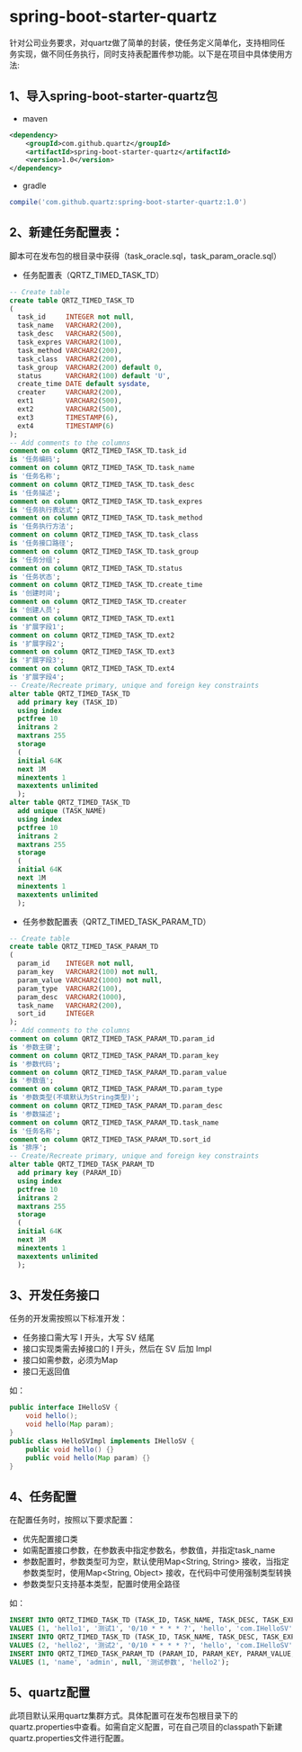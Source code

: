 # spring-boot-starter-quartz

针对公司业务要求，对quartz做了简单的封装，使任务定义简单化，支持相同任务实现，做不同任务执行，同时支持表配置传参功能。以下是在项目中具体使用方法:

## 1、导入spring-boot-starter-quartz包

- maven

~~~xml
<dependency>
  	<groupId>com.github.quartz</groupId>
    <artifactId>spring-boot-starter-quartz</artifactId>
    <version>1.0</version>
</dependency>
~~~

- gradle

~~~groovy
compile('com.github.quartz:spring-boot-starter-quartz:1.0')
~~~

## 2、新建任务配置表：

脚本可在发布包的根目录中获得（task_oracle.sql，task_param_oracle.sql）

- 任务配置表（QRTZ_TIMED_TASK_TD）

~~~sql
-- Create table
create table QRTZ_TIMED_TASK_TD
(
  task_id     INTEGER not null,
  task_name   VARCHAR2(200),
  task_desc   VARCHAR2(500),
  task_expres VARCHAR2(100),
  task_method VARCHAR2(200),
  task_class  VARCHAR2(200),
  task_group  VARCHAR2(200) default 0,
  status      VARCHAR2(100) default 'U',
  create_time DATE default sysdate,
  creater     VARCHAR2(200),
  ext1        VARCHAR2(500),
  ext2        VARCHAR2(500),
  ext3        TIMESTAMP(6),
  ext4        TIMESTAMP(6)
);
-- Add comments to the columns
comment on column QRTZ_TIMED_TASK_TD.task_id
is '任务编码';
comment on column QRTZ_TIMED_TASK_TD.task_name
is '任务名称';
comment on column QRTZ_TIMED_TASK_TD.task_desc
is '任务描述';
comment on column QRTZ_TIMED_TASK_TD.task_expres
is '任务执行表达式';
comment on column QRTZ_TIMED_TASK_TD.task_method
is '任务执行方法';
comment on column QRTZ_TIMED_TASK_TD.task_class
is '任务接口路径';
comment on column QRTZ_TIMED_TASK_TD.task_group
is '任务分组';
comment on column QRTZ_TIMED_TASK_TD.status
is '任务状态';
comment on column QRTZ_TIMED_TASK_TD.create_time
is '创建时间';
comment on column QRTZ_TIMED_TASK_TD.creater
is '创建人员';
comment on column QRTZ_TIMED_TASK_TD.ext1
is '扩展字段1';
comment on column QRTZ_TIMED_TASK_TD.ext2
is '扩展字段2';
comment on column QRTZ_TIMED_TASK_TD.ext3
is '扩展字段3';
comment on column QRTZ_TIMED_TASK_TD.ext4
is '扩展字段4';
-- Create/Recreate primary, unique and foreign key constraints
alter table QRTZ_TIMED_TASK_TD
  add primary key (TASK_ID)
  using index
  pctfree 10
  initrans 2
  maxtrans 255
  storage
  (
  initial 64K
  next 1M
  minextents 1
  maxextents unlimited
  );
alter table QRTZ_TIMED_TASK_TD
  add unique (TASK_NAME)
  using index
  pctfree 10
  initrans 2
  maxtrans 255
  storage
  (
  initial 64K
  next 1M
  minextents 1
  maxextents unlimited
  );
~~~

- 任务参数配置表（QRTZ_TIMED_TASK_PARAM_TD）

~~~sql
-- Create table
create table QRTZ_TIMED_TASK_PARAM_TD
(
  param_id    INTEGER not null,
  param_key   VARCHAR2(100) not null,
  param_value VARCHAR2(1000) not null,
  param_type  VARCHAR2(100),
  param_desc  VARCHAR2(1000),
  task_name   VARCHAR2(200),
  sort_id     INTEGER
);
-- Add comments to the columns
comment on column QRTZ_TIMED_TASK_PARAM_TD.param_id
is '参数主键';
comment on column QRTZ_TIMED_TASK_PARAM_TD.param_key
is '参数代码';
comment on column QRTZ_TIMED_TASK_PARAM_TD.param_value
is '参数值';
comment on column QRTZ_TIMED_TASK_PARAM_TD.param_type
is '参数类型(不填默认为String类型)';
comment on column QRTZ_TIMED_TASK_PARAM_TD.param_desc
is '参数描述';
comment on column QRTZ_TIMED_TASK_PARAM_TD.task_name
is '任务名称';
comment on column QRTZ_TIMED_TASK_PARAM_TD.sort_id
is '排序';
-- Create/Recreate primary, unique and foreign key constraints
alter table QRTZ_TIMED_TASK_PARAM_TD
  add primary key (PARAM_ID)
  using index
  pctfree 10
  initrans 2
  maxtrans 255
  storage
  (
  initial 64K
  next 1M
  minextents 1
  maxextents unlimited
  );
~~~

## 3、开发任务接口

任务的开发需按照以下标准开发：

- 任务接口需大写 I 开头，大写 SV 结尾
- 接口实现类需去掉接口的 I 开头，然后在 SV 后加 Impl
- 接口如需参数，必须为Map
- 接口无返回值

如：

~~~java
public interface IHelloSV {
    void hello();
  	void hello(Map param);
}
public class HelloSVImpl implements IHelloSV {
    public void hello() {}
  	public void hello(Map param) {}
}
~~~

## 4、任务配置

在配置任务时，按照以下要求配置：

- 优先配置接口类
- 如需配置接口参数，在参数表中指定参数名，参数值，并指定task_name
- 参数配置时，参数类型可为空，默认使用Map\<String, String\>  接收，当指定参数类型时，使用Map\<String, Object\> 接收，在代码中可使用强制类型转换
- 参数类型只支持基本类型，配置时使用全路径 

如：

~~~sql
INSERT INTO QRTZ_TIMED_TASK_TD (TASK_ID, TASK_NAME, TASK_DESC, TASK_EXPRES, TASK_METHOD, TASK_CLASS, TASK_GROUP, STATUS, CREATE_TIME, CREATER, EXT1, EXT2, EXT3, EXT4)
VALUES (1, 'hello1', '测试1', '0/10 * * * * ?', 'hello', 'com.IHelloSV', 'hello', 'U', sysdate, null, null, null, null, null);
INSERT INTO QRTZ_TIMED_TASK_TD (TASK_ID, TASK_NAME, TASK_DESC, TASK_EXPRES, TASK_METHOD, TASK_CLASS, TASK_GROUP, STATUS, CREATE_TIME, CREATER, EXT1, EXT2, EXT3, EXT4)
VALUES (2, 'hello2', '测试2', '0/10 * * * * ?', 'hello', 'com.IHelloSV', 'hello', 'U', sysdate, null, null, null, null, null);
INSERT INTO QRTZ_TIMED_TASK_PARAM_TD (PARAM_ID, PARAM_KEY, PARAM_VALUE, PARAM_TYPE, PARAM_DESC, TASK_NAME)
VALUES (1, 'name', 'admin', null, '测试参数', 'hello2');
~~~

## 5、quartz配置

此项目默认采用quartz集群方式。具体配置可在发布包根目录下的quartz.properties中查看。如需自定义配置，可在自己项目的classpath下新建quartz.properties文件进行配置。